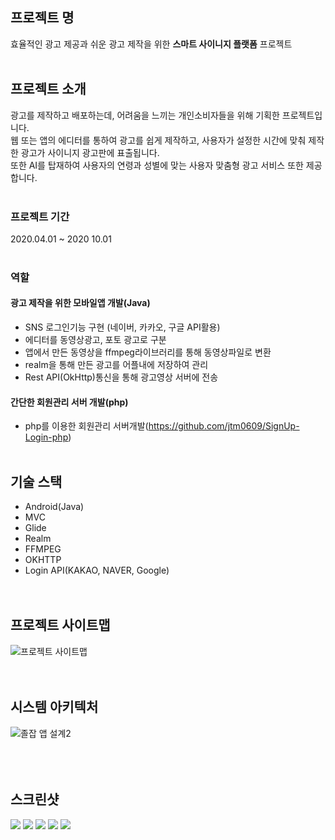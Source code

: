 ## 프로젝트 명

효율적인 광고 제공과 쉬운 광고 제작을 위한 **스마트 사이니지 플랫폼** 프로젝트 <br><br>

## 프로젝트 소개

광고를 제작하고 배포하는데, 어려움을 느끼는 개인소비자들을 위해 기획한 프로젝트입니다.<br>
웹 또는 앱의 에디터를 통하여 광고를 쉽게 제작하고, 사용자가 설정한 시간에 맞춰 제작한 광고가 사이니지 광고판에 표출됩니다.  <br>
또한 AI를 탑재하여 사용자의 연령과 성별에 맞는 사용자 맞춤형 광고 서비스 또한 제공합니다. <br><br>

### 프로젝트 기간
2020.04.01 ~ 2020 10.01<br><br>


### 역할
#### 광고 제작을 위한 모바일앱 개발(Java)
* SNS 로그인기능 구현 (네이버, 카카오, 구글 API활용)
* 에디터를 동영상광고, 포토 광고로 구분
* 앱에서 만든 동영상을 ffmpeg라이브러리를 통해 동영상파일로 변환
* realm을 통해 만든 광고를 어플내에 저장하여 관리
* Rest API(OkHttp)통신을 통해 광고영상 서버에 전송<br>

#### 간단한 회원관리 서버 개발(php)
* php를 이용한 회원관리 서버개발(https://github.com/jtm0609/SignUp-Login-php)<br><br>
 
 
 
## 기술 스택
* Android(Java)
* MVC
* Glide
* Realm
* FFMPEG
* OKHTTP
* Login API(KAKAO, NAVER, Google)<br><br><br>


## 프로젝트 사이트맵
 ![프로젝트 사이트맵](https://user-images.githubusercontent.com/48284360/118118339-c1053400-b427-11eb-920c-211e0c0a4bef.png)
<br><br><br>

## 시스템 아키텍처
![졸잡 앱 설계2](https://user-images.githubusercontent.com/48284360/98843107-da83ee00-248d-11eb-8887-89430c2e1e22.png)<br><br><br><br>


## 스크린샷


  <div>
<img  src="https://user-images.githubusercontent.com/48284360/111037283-bf8ab000-8466-11eb-9c83-b7b71a7935f4.png">
<img src="https://user-images.githubusercontent.com/48284360/111037286-c1547380-8466-11eb-9811-039cdc2db96c.png">
<img src="https://user-images.githubusercontent.com/48284360/111037287-c1ed0a00-8466-11eb-9640-88f002dff5a7.png">
<img src="https://user-images.githubusercontent.com/48284360/111037288-c1ed0a00-8466-11eb-909d-19c7dfe8b145.png">
 <img src="https://user-images.githubusercontent.com/48284360/111037474-7f77fd00-8467-11eb-8914-daf9c4d20ca5.png">
  


</div>
<br>




